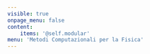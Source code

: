 ```yaml
---
visible: true
onpage_menu: false
content:
    items: '@self.modular'
menu: 'Metodi Computazionali per la Fisica'
---
```


